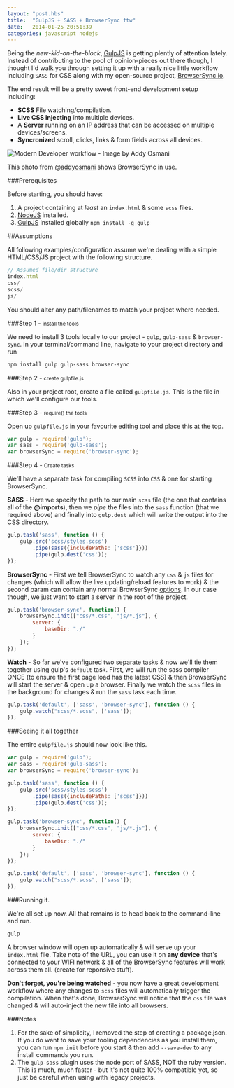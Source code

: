 ```yaml
---
layout: "post.hbs"
title:  "GulpJS + SASS + BrowserSync ftw"
date:   2014-01-25 20:51:39
categories: javascript nodejs
---
```


Being the *new-kid-on-the-block*, [GulpJS](http://gulpjs.com/) is getting plently of attention lately. Instead of contributing to the pool of opinion-pieces out there though, I thought I'd walk you through setting it up with a really nice little workflow including `SASS` for CSS along with my open-source project, [BrowserSync.io](http://www.browsersync.io).

The end result will be a pretty sweet front-end development setup including:

- **SCSS** File watching/compilation.
- **Live CSS injecting** into multiple devices.
- A **Server** running on an IP address that can be accessed on multiple devices/screens.
- **Syncronized** scroll, clicks, links & form fields across all devices.

![Modern Developer workflow - Image by Addy Osmani](https://pbs.twimg.com/media/BehaekGCEAAp9bM.jpg)

This photo from  [@addyosmani](https://twitter.com/addyosmani) shows BrowserSync in use.

###Prerequisites

Before starting, you should have:

1. A project containing at *least* an `index.html` & some `scss` files.
2. [NodeJS](http://nodejs.org) installed.
3. [GulpJS](http://gulpjs.com/) installed globally `npm install -g gulp`

##Assumptions

All following examples/configuration assume we're dealing with a simple HTML/CSS/JS project with the following structure.

```js
// Assumed file/dir structure
index.html
css/
scss/
js/
```
You should alter any path/filenames to match your project where needed.

###Step 1 - <small>install the tools</small>

We need to install 3 tools locally to our project - `gulp`, `gulp-sass` & `browser-sync`. In your terminal/command line, navigate to your project directory and run 

```bash
npm install gulp gulp-sass browser-sync
```

###Step 2 - <small>create gulpfile.js</small>

Also in your project root, create a file called `gulpfile.js`. This is the file in which we'll configure our tools.

###Step 3 - <small>require() the tools</small>

Open up `gulpfile.js` in your favourite editing tool and place this at the top.

```js
var gulp = require('gulp');
var sass = require('gulp-sass');
var browserSync = require('browser-sync');
```

###Step 4 - <small>Create tasks</small>

We'll have a separate task for compiling `SCSS` into `CSS` & one for starting BrowserSync.

**SASS** - Here we specify the path to our main `scss` file (the one that contains all of the **@imports**), then we *pipe* the files into the `sass` function (that we required above) and finally into `gulp.dest` which will write the output into the CSS directory.

```js
gulp.task('sass', function () {
    gulp.src('scss/styles.scss')
        .pipe(sass({includePaths: ['scss']}))
        .pipe(gulp.dest('css'));
});
```

**BrowserSync** - First we tell BrowserSync to watch any `css` & `js` files for changes (which will allow the live updating/reload features to work) & the second param can contain any normal BrowserSync [options](https://github.com/shakyShane/browser-sync/wiki/Working-with-a-Config-File). In our case though, we just want to start a server in the root of the project.

```js
gulp.task('browser-sync', function() {
    browserSync.init(["css/*.css", "js/*.js"], {
        server: {
            baseDir: "./"
        }
    });
});

```

**Watch** - So far we've configured two separate tasks & now we'll tie them together using gulp's `default` task. First, we will run the sass compiler ONCE (to ensure the first page load has the latest CSS) & then BrowserSync will start the server & open up a browser. Finally we watch the `scss` files in the background for changes & run the `sass` task each time.

```js
gulp.task('default', ['sass', 'browser-sync'], function () {
    gulp.watch("scss/*.scss", ['sass']);
});
```

###Seeing it all together

The entire `gulpfile.js` should now look like this.

```js
var gulp = require('gulp');
var sass = require('gulp-sass');
var browserSync = require('browser-sync');

gulp.task('sass', function () {
    gulp.src('scss/styles.scss')
        .pipe(sass({includePaths: ['scss']}))
        .pipe(gulp.dest('css'));
});

gulp.task('browser-sync', function() {
    browserSync.init(["css/*.css", "js/*.js"], {
        server: {
            baseDir: "./"
        }
    });
});

gulp.task('default', ['sass', 'browser-sync'], function () {
    gulp.watch("scss/*.scss", ['sass']);
});
```

###Running it.

We're all set up now. All that remains is to head back to the command-line and run.

```bash
gulp
```

A browser window will open up automatically & will serve up your `index.html` file. Take note of the URL, you can use it on **any device** that's connected to your WIFI network & all of the BrowserSync features will work across them all. (create for reponsive stuff).

**Don't forget, you're being watched** - you now have a great development workflow where any changes to `scss` files will automatically trigger the compilation. When that's done, BrowserSync will notice that the `css` file was changed & will auto-inject the new file into all browsers.

###Notes

1. For the sake of simplicity, I removed the step of creating a package.json. If you do want to save your tooling dependencies as you install them, you can run `npm init` before you start & then add `--save-dev` to any install commands you run.
2. The `gulp-sass` plugin uses the node port of SASS, NOT the ruby version. This is much, much faster - but it's not quite 100% compatible yet, so just be careful when using with legacy projects.





